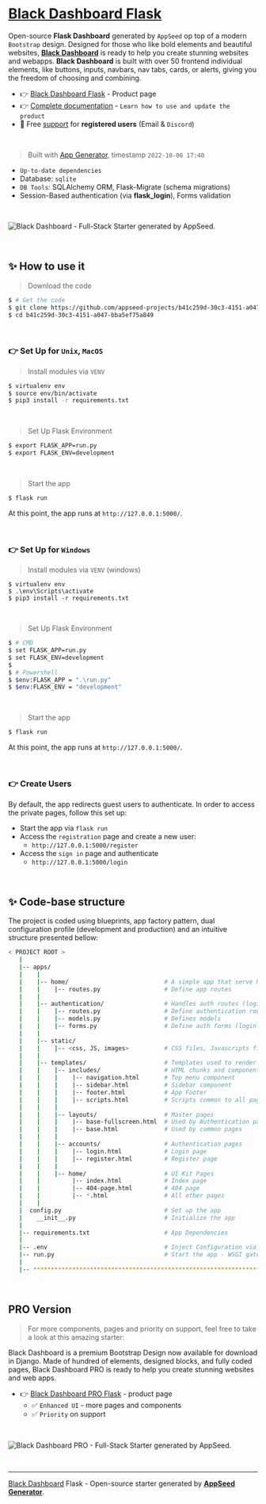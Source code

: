 # [Black Dashboard Flask](https://appseed.us/product/black-dashboard/flask/)

Open-source **Flask Dashboard** generated by `AppSeed` op top of a modern `Bootstrap` design. Designed for those who like bold elements and beautiful websites, **[Black Dashboard](https://appseed.us/generator/black-dashboard/)** is ready to help you create stunning websites and webapps. **Black Dashboard** is built with over 50 frontend individual elements, like buttons, inputs, navbars, nav tabs, cards, or alerts, giving you the freedom of choosing and combining.

- 👉 [Black Dashboard Flask](https://appseed.us/product/black-dashboard/flask/) - Product page
- 👉 [Complete documentation](https://docs.appseed.us/products/flask-dashboards/black-dashboard) - `Learn how to use and update the product`
- 🚀 Free [support](https://appseed.us/support/) for **registered users** (Email & `Discord`) 

<br />

> Built with [App Generator](https://appseed.us/generator/), timestamp `2022-10-06 17:40`

- `Up-to-date dependencies`
- Database: `sqlite`
- `DB Tools`: SQLAlchemy ORM, Flask-Migrate (schema migrations)
- Session-Based authentication (via **flask_login**), Forms validation

<br />

![Black Dashboard - Full-Stack Starter generated by AppSeed.](https://user-images.githubusercontent.com/51070104/169471556-144ea706-0965-4f7d-8493-da9570085367.png)

<br />





## ✨ How to use it

> Download the code 

```bash
$ # Get the code
$ git clone https://github.com/appseed-projects/b41c259d-30c3-4151-a047-bba5ef75a849.git
$ cd b41c259d-30c3-4151-a047-bba5ef75a849
```

<br />

### 👉 Set Up for `Unix`, `MacOS` 

> Install modules via `VENV`  

```bash
$ virtualenv env
$ source env/bin/activate
$ pip3 install -r requirements.txt
```

<br />

> Set Up Flask Environment

```bash
$ export FLASK_APP=run.py
$ export FLASK_ENV=development
```

<br />

> Start the app

```bash
$ flask run
```

At this point, the app runs at `http://127.0.0.1:5000/`. 

<br />

### 👉 Set Up for `Windows` 

> Install modules via `VENV` (windows) 

```
$ virtualenv env
$ .\env\Scripts\activate
$ pip3 install -r requirements.txt
```

<br />

> Set Up Flask Environment

```bash
$ # CMD 
$ set FLASK_APP=run.py
$ set FLASK_ENV=development
$
$ # Powershell
$ $env:FLASK_APP = ".\run.py"
$ $env:FLASK_ENV = "development"
```

<br />

> Start the app

```bash
$ flask run
```

At this point, the app runs at `http://127.0.0.1:5000/`. 

<br />

### 👉 Create Users

By default, the app redirects guest users to authenticate. In order to access the private pages, follow this set up: 

- Start the app via `flask run`
- Access the `registration` page and create a new user:
  - `http://127.0.0.1:5000/register`
- Access the `sign in` page and authenticate
  - `http://127.0.0.1:5000/login`

<br />

## ✨ Code-base structure

The project is coded using blueprints, app factory pattern, dual configuration profile (development and production) and an intuitive structure presented bellow:

```bash
< PROJECT ROOT >
   |
   |-- apps/
   |    |
   |    |-- home/                           # A simple app that serve HTML files
   |    |    |-- routes.py                  # Define app routes
   |    |
   |    |-- authentication/                 # Handles auth routes (login and register)
   |    |    |-- routes.py                  # Define authentication routes  
   |    |    |-- models.py                  # Defines models  
   |    |    |-- forms.py                   # Define auth forms (login and register) 
   |    |
   |    |-- static/
   |    |    |-- <css, JS, images>          # CSS files, Javascripts files
   |    |
   |    |-- templates/                      # Templates used to render pages
   |    |    |-- includes/                  # HTML chunks and components
   |    |    |    |-- navigation.html       # Top menu component
   |    |    |    |-- sidebar.html          # Sidebar component
   |    |    |    |-- footer.html           # App Footer
   |    |    |    |-- scripts.html          # Scripts common to all pages
   |    |    |
   |    |    |-- layouts/                   # Master pages
   |    |    |    |-- base-fullscreen.html  # Used by Authentication pages
   |    |    |    |-- base.html             # Used by common pages
   |    |    |
   |    |    |-- accounts/                  # Authentication pages
   |    |    |    |-- login.html            # Login page
   |    |    |    |-- register.html         # Register page
   |    |    |
   |    |    |-- home/                      # UI Kit Pages
   |    |         |-- index.html            # Index page
   |    |         |-- 404-page.html         # 404 page
   |    |         |-- *.html                # All other pages
   |    |    
   |  config.py                             # Set up the app
   |    __init__.py                         # Initialize the app
   |
   |-- requirements.txt                     # App Dependencies
   |
   |-- .env                                 # Inject Configuration via Environment
   |-- run.py                               # Start the app - WSGI gateway
   |
   |-- ************************************************************************
```

<br />



## PRO Version

> For more components, pages and priority on support, feel free to take a look at this amazing starter:

Black Dashboard is a premium Bootstrap Design now available for download in Django. Made of hundred of elements, designed blocks, and fully coded pages, Black Dashboard PRO is ready to help you create stunning websites and web apps.

- 👉 [Black Dashboard PRO Flask](https://appseed.us/product/black-dashboard-pro/flask/) - product page
  - ✅ `Enhanced UI` - more pages and components
  - ✅ `Priority` on support

<br >

![Black Dashboard PRO - Full-Stack Starter generated by AppSeed.](https://user-images.githubusercontent.com/51070104/169471630-e96cec9b-ef57-4c06-9b36-62b9bbf255f3.png)

<br />

---
[Black Dashboard](https://appseed.us/generator/black-dashboard/) Flask - Open-source starter generated by **[AppSeed Generator](https://appseed.us/generator/)**.
